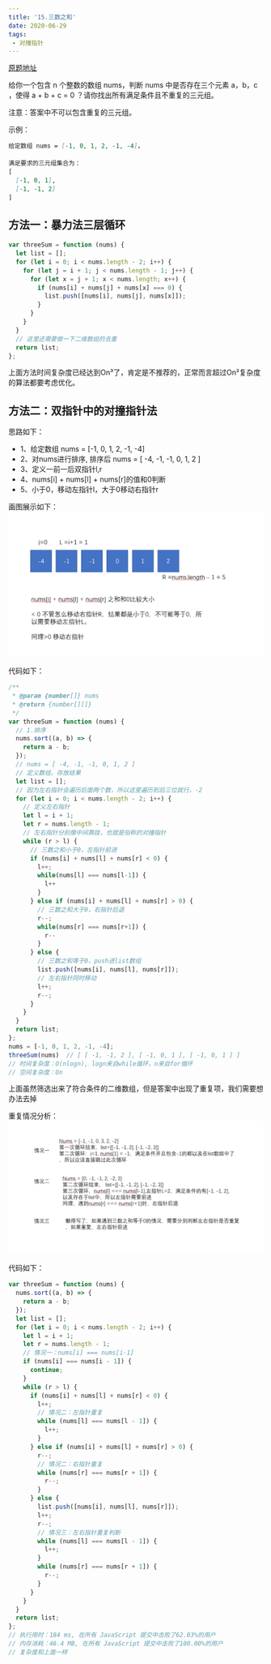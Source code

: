 ```yaml
---
title: '15.三数之和'
date: 2020-06-29
tags:
 - 对撞指针
---
```

[原题地址](https://leetcode-cn.com/problems/3sum/)

给你一个包含 n 个整数的数组 nums，判断 nums 中是否存在三个元素 a，b，c ，使得 a + b + c = 0 ？请你找出所有满足条件且不重复的三元组。

注意：答案中不可以包含重复的三元组。

示例：
```md
给定数组 nums = [-1, 0, 1, 2, -1, -4]，

满足要求的三元组集合为：
[
  [-1, 0, 1],
  [-1, -1, 2]
]
```
## 方法一：暴力法三层循环
```js
var threeSum = function (nums) {
  let list = [];
  for (let i = 0; i < nums.length - 2; i++) {
    for (let j = i + 1; j < nums.length - 1; j++) {
      for (let x = j + 1; x < nums.length; x++) {
        if (nums[i] + nums[j] + nums[x] === 0) {
          list.push([nums[i], nums[j], nums[x]]);
        }
      }
    }
  }
  // 这里还需要做一下二维数组的去重
  return list;
};
```
上面方法时间复杂度已经达到On³了，肯定是不推荐的，正常而言超过On²复杂度的算法都要考虑优化。

## 方法二：双指针中的对撞指针法
思路如下：
- 1、给定数组 nums = [-1, 0, 1, 2, -1, -4]
- 2、对nums进行排序, 排序后 nums = [ -4, -1, -1, 0, 1, 2 ]
- 3、定义一前一后双指针l,r
- 4、nums[i] + nums[l] + nums[r]的值和0判断
- 5、小于0，移动左指针l，大于0移动右指针r

画图展示如下：<br/>
![三数之和1](../image/15.three_num.png)

代码如下：
```js
/**
 * @param {number[]} nums
 * @return {number[][]}
 */
var threeSum = function (nums) {
  // 1.排序
  nums.sort((a, b) => {
    return a - b;
  });
  // nums = [ -4, -1, -1, 0, 1, 2 ]
  // 定义数组，存放结果
  let list = [];
  // 因为左右指针会遍历后面两个数，所以这里遍历到后三位就行，-2
  for (let i = 0; i < nums.length - 2; i++) {
    // 定义左右指针
    let l = i + 1;
    let r = nums.length - 1;
    // 左右指针分别像中间靠拢，也就是俗称的对撞指针
    while (r > l) {
      // 三数之和小于0，左指针前进
      if (nums[i] + nums[l] + nums[r] < 0) {
        l++;
        while(nums[l] === nums[l-1]) {
          l++
        }
      } else if (nums[i] + nums[l] + nums[r] > 0) {
        // 三数之和大于0，右指针后退
        r--;
        while(nums[r] === nums[r+1]) {
          r--
        }
      } else {
        // 三数之和等于0，push进list数组
        list.push([nums[i], nums[l], nums[r]]);
        // 左右指针同时移动
        l++;
        r--;
      }
    }
  }
  return list;
};
nums = [-1, 0, 1, 2, -1, -4];
threeSum(nums)  // [ [ -1, -1, 2 ], [ -1, 0, 1 ], [ -1, 0, 1 ] ]
// 时间复杂度：O(nlogn), logn来自while循环，n来自for循环
// 空间复杂度：On
```
上面虽然筛选出来了符合条件的二维数组，但是答案中出现了重复项，我们需要想办法去掉

重复情况分析：<br/>
![15threeSum2](../image/15threeSum2.png)

代码如下：
```js
var threeSum = function (nums) {
  nums.sort((a, b) => {
    return a - b;
  });
  let list = [];
  for (let i = 0; i < nums.length - 2; i++) {
    let l = i + 1;
    let r = nums.length - 1;
    // 情况一：nums[i] === nums[i-1]
    if (nums[i] === nums[i - 1]) {
      continue;
    }
    while (r > l) {
      if (nums[i] + nums[l] + nums[r] < 0) {
        l++;
        // 情况二：左指针重复
        while (nums[l] === nums[l - 1]) {
          l++;
        }
      } else if (nums[i] + nums[l] + nums[r] > 0) {
        r--;
        // 情况二：右指针重复
        while (nums[r] === nums[r + 1]) {
          r--;
        }
      } else {
        list.push([nums[i], nums[l], nums[r]]);
        l++;
        r--;
        // 情况三：左右指针重复判断
        while (nums[l] === nums[l - 1]) {
          l++;
        }
        while (nums[r] === nums[r + 1]) {
          r--;
        }
      }
    }
  }
  return list;
};
// 执行用时：184 ms, 在所有 JavaScript 提交中击败了62.03%的用户
// 内存消耗：46.4 MB, 在所有 JavaScript 提交中击败了100.00%的用户
// 复杂度和上面一样
```